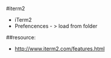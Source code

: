 #iterm2
+ iTerm2
+ Prefencences - > load from folder


##resource:
+ http://www.iterm2.com/features.html
